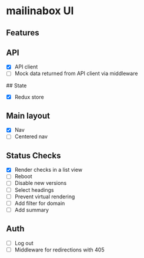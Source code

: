 # mailinabox UI

## Features

## API

- [x] API client
- [ ] Mock data returned from API client via middleware

## State

- [x] Redux store

## Main layout

- [x] Nav
- [ ] Centered nav

## Status Checks

- [x] Render checks in a list view
- [ ] Reboot
- [ ] Disable new versions
- [ ] Select headings
- [ ] Prevent virtual rendering
- [ ] Add filter for domain
- [ ] Add summary

## Auth

 - [ ] Log out
 - [ ] Middleware for redirections with 405
